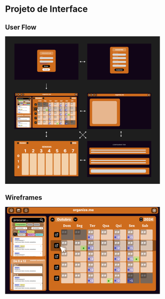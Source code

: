 # Projeto de Interface

## User Flow

![UserFlow](img/userflow.png)

## Wireframes

![Wireframe](img/wireframe-mes.png)
